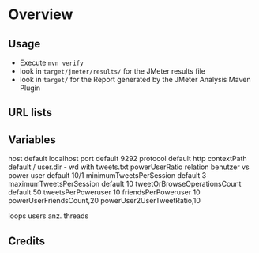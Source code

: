 # Overview #


## Usage ##

  * Execute `mvn verify`
  * look in `target/jmeter/results/` for the JMeter results file
  * look in `target/` for the Report generated by the JMeter Analysis Maven Plugin

## URL lists ##



## Variables ##

host  default localhost
port default 9292
protocol default http
contextPath default /
user.dir - wd with tweets.txt
powerUserRatio relation benutzer vs power user default 10/1
minimumTweetsPerSession default 3
maximumTweetsPerSession default 10
tweetOrBrowseOperationsCount default 50
tweetsPerPoweruser 10
friendsPerPoweruser 10
powerUserFriendsCount,20
powerUser2UserTweetRatio,10

loops
users anz. threads



Credits
--------------


[1]:    http://jmeter.lazerycode.com                                "JMeter Maven Plugin"
[2]:    http://jakarta.apache.org/jmeter/                           "JMeter"
[3]:    http://home.snafu.de/tilman/xenulink.html                   "Xenu's link sleuth"
[4]:    http://peacockmedia.co.uk/integrity/                        "Integrity"
[5]:    http://www.coremedia.com                                    "CoreMedia AG"
[6]:    https://github.com/afranken/jmeter-analysis-maven-plugin    "Arne Franken (CoreMedia AG)"

